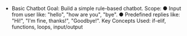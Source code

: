 - Basic Chatbot 
Goal: Build a simple rule-based chatbot. 
Scope: 
● Input from user like: "hello", "how are you", "bye". 
● Predefined replies like: "Hi!", "I'm fine, thanks!", "Goodbye!". 
Key Concepts Used: if-elif, functions, loops, input/output
